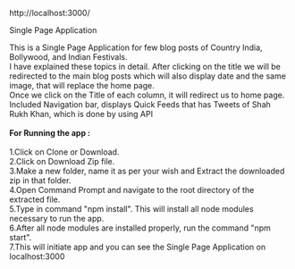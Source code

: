 http://localhost:3000/

Single Page Application

This is a Single Page Application for few blog posts of Country India, Bollywood, and Indian Festivals. </br>
I have explained these topics in detail. After clicking on the title we will be redirected to the main blog posts which will also display date and the same image, that will replace the home page.</br>
Once we click on the Title of each column, it will redirect us to home page. </br>
Included Navigation bar, displays Quick Feeds that has Tweets of Shah Rukh Khan, which is done by using API</br></br>
<b>For Running the app : </b></br></br>
1.Click on Clone or Download.</br>
2.Click on Download Zip file.</br>
3.Make a new folder, name it as per your wish and Extract the downloaded zip in that folder.</br>
4.Open Command Prompt and navigate to the root directory of the extracted file.</br>
5.Type in command "npm install". This will install all node modules necessary to run the app.</br>
6.After all node modules are installed properly, run the command "npm start".</br>
7.This will initiate app and you can see the Single Page Application on localhost:3000</br></br>
